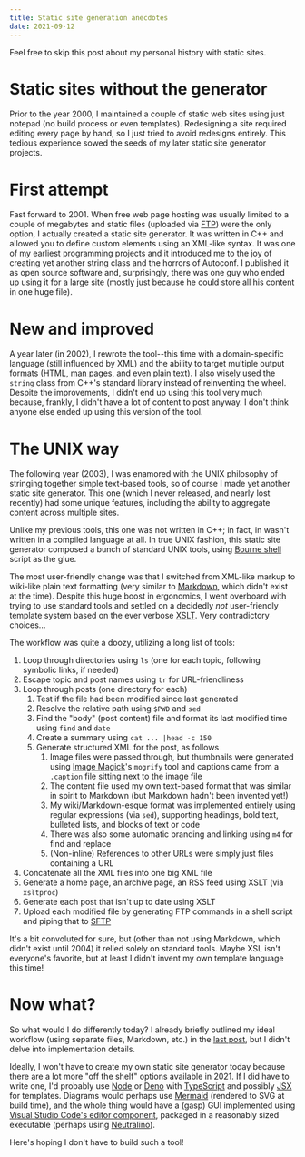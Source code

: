 ```yaml
---
title: Static site generation anecdotes
date: 2021-09-12
---
```


Feel free to skip this post about my personal history with static sites.

# Static sites without the generator
Prior to the year 2000, I maintained a couple of static web sites using just notepad (no build process or even templates). Redesigning a site required editing every page by hand, so I just tried to avoid redesigns entirely. This tedious experience sowed the seeds of my later static site generator projects.

# First attempt
Fast forward to 2001. When free web page hosting was usually limited to a couple of megabytes and static files (uploaded via [FTP](https://en.wikipedia.org/wiki/File_Transfer_Protocol)) were the only option, I actually created a static site generator. It was written in C++ and allowed you to define custom elements using an XML-like syntax. It was one of my earliest programming projects and it introduced me to the joy of creating yet another string class and the horrors of Autoconf. I published it as open source software and, surprisingly, there was one guy who ended up using it for a large site (mostly just because he could store all his content in one huge file).

# New and improved
A year later (in 2002), I rewrote the tool--this time with a domain-specific language (still influenced by XML) and the ability to target multiple output formats (HTML, [man pages](https://en.wikipedia.org/wiki/Man_page), and even plain text). I also wisely used the `string` class from C++'s standard library instead of reinventing the wheel. Despite the improvements, I didn't end up using this tool very much because, frankly, I didn't have a lot of content to post anyway. I don't think anyone else ended up using this version of the tool.

# The UNIX way
The following year (2003), I was enamored with the UNIX philosophy of stringing together simple text-based tools, so of course I made yet another static site generator. This one (which I never released, and nearly lost recently) had some unique features, including the ability to aggregate content across multiple sites.

Unlike my previous tools, this one was not written in C++; in fact, in wasn't written in a compiled language at all. In true UNIX fashion, this static site generator composed a bunch of standard UNIX tools, using [Bourne shell](https://en.wikipedia.org/wiki/Bourne_shell) script as the glue.

The most user-friendly change was that I switched from XML-like markup to wiki-like plain text formatting (very similar to [Markdown](https://en.wikipedia.org/wiki/Markdown), which didn't exist at the time). Despite this huge boost in ergonomics, I went overboard with trying to use standard tools and settled on a decidedly *not* user-friendly template system based on the ever verbose [XSLT](https://www.w3.org/Style/XSL/). Very contradictory choices...

The workflow was quite a doozy, utilizing a long list of tools:

1. Loop through directories using `ls` (one for each topic, following symbolic links, if needed)
1. Escape topic and post names using `tr` for URL-friendliness
1. Loop through posts (one directory for each)
    1. Test if the file had been modified since last generated
    1. Resolve the relative path using `$PWD` and `sed`
    1. Find the "body" (post content) file and format its last modified time using `find` and `date`
    1. Create a summary using `cat ... |head -c 150`
    1. Generate structured XML for the post, as follows
        1. Image files were passed through, but thumbnails were generated using [Image Magick](https://imagemagick.org/index.php)'s `mogrify` tool and captions came from a `.caption` file sitting next to the image file
        1. The content file used my own text-based format that was similar in spirit to Markdown (but Markdown hadn't been invented yet!)
        1. My wiki/Markdown-esque format was implemented entirely using regular expressions (via `sed`), supporting headings, bold text, bulleted lists, and blocks of text or code
        1. There was also some automatic branding and linking using `m4` for find and replace
        1. (Non-inline) References to other URLs were simply just files containing a URL
1. Concatenate all the XML files into one big XML file
1. Generate a home page, an archive page, an RSS feed using XSLT (via `xsltproc`)
1. Generate each post that isn't up to date using XSLT
1. Upload each modified file by generating FTP commands in a shell script and piping that to [SFTP](https://en.wikipedia.org/wiki/SSH_File_Transfer_Protocol#SFTP_client)

It's a bit convoluted for sure, but (other than not using Markdown, which didn't exist until 2004) it relied solely on standard tools. Maybe XSL isn't everyone's favorite, but at least I didn't invent my own template language this time!

# Now what?
So what would I do differently today? I already briefly outlined my ideal workflow (using separate files, Markdown, etc.) in the [last post](generator.md), but I didn't delve into implementation details.

Ideally, I won't have to create my own static site generator today because there are a lot more "off the shelf" options available in 2021. If I did have to write one, I'd probably use [Node](https://nodejs.org/en/[) or [Deno](https://deno.land/) with [TypeScript](https://www.typescriptlang.org/) and possibly [JSX](https://reactjs.org/docs/introducing-jsx.html) for templates. Diagrams would perhaps use [Mermaid](https://mermaid-js.github.io/mermaid/#/) (rendered to SVG at build time), and the whole thing would have a (gasp) GUI implemented using [Visual Studio Code's editor component](https://microsoft.github.io/monaco-editor/), packaged in a reasonably sized executable (perhaps using [Neutralino](https://neutralino.js.org/)).

Here's hoping I don't have to build such a tool!